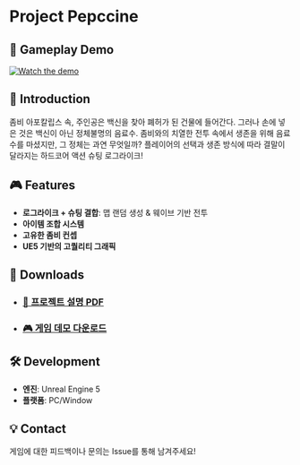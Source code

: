 # Project Pepccine
## 🎥 Gameplay Demo
[![Watch the demo](https://img.youtube.com/vi/G48htx_-Vzk/maxresdefault.jpg)](https://www.youtube.com/watch?v=G48htx_-Vzk)

## 📌 Introduction
좀비 아포칼립스 속, 주인공은 백신을 찾아 폐허가 된 건물에 들어간다.
그러나 손에 넣은 것은 백신이 아닌 정체불명의 음료수.
좀비와의 치열한 전투 속에서 생존을 위해 음료수를 마셨지만,
그 정체는 과연 무엇일까?
플레이어의 선택과 생존 방식에 따라 결말이 달라지는
하드코어 액션 슈팅 로그라이크!

## 🎮 Features
- **로그라이크 + 슈팅 결합**: 맵 랜덤 생성 & 웨이브 기반 전투
- **아이템 조합 시스템**
- **고유한 좀비 컨셉**
- **UE5 기반의 고퀄리티 그래픽**  

## 📂 Downloads
- ### [📄 프로젝트 설명 PDF](https://github.com/user-attachments/files/19173376/default.pdf)  
- ### [🎮 게임 데모 다운로드](https://github.com/NbcampUnreal/2nd-Team4-CH3-Project/releases/tag/v1.0.0)  

## 🛠️ Development
- **엔진**: Unreal Engine 5  
- **플랫폼**: PC/Window

## 💡 Contact
게임에 대한 피드백이나 문의는 Issue를 통해 남겨주세요!  
